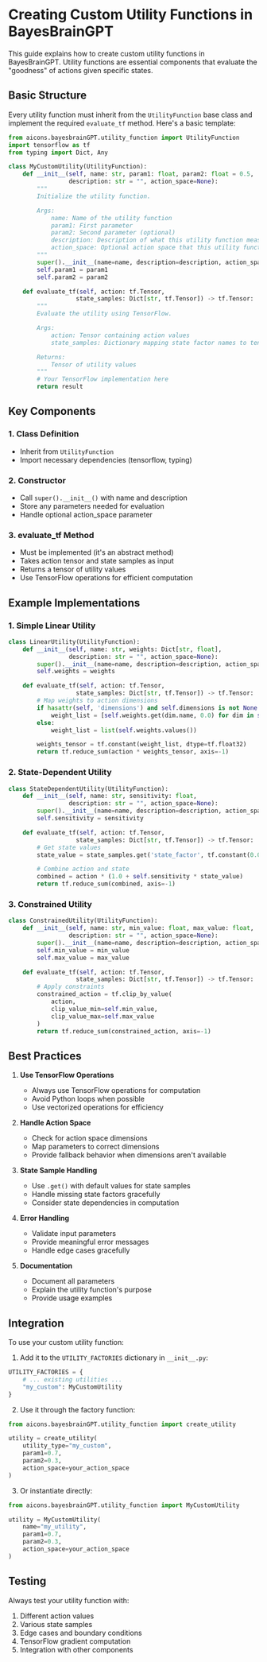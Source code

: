 # Creating Custom Utility Functions in BayesBrainGPT

This guide explains how to create custom utility functions in BayesBrainGPT. Utility functions are essential components that evaluate the "goodness" of actions given specific states.

## Basic Structure

Every utility function must inherit from the `UtilityFunction` base class and implement the required `evaluate_tf` method. Here's a basic template:

```python
from aicons.bayesbrainGPT.utility_function import UtilityFunction
import tensorflow as tf
from typing import Dict, Any

class MyCustomUtility(UtilityFunction):
    def __init__(self, name: str, param1: float, param2: float = 0.5,
                 description: str = "", action_space=None):
        """
        Initialize the utility function.

        Args:
            name: Name of the utility function
            param1: First parameter
            param2: Second parameter (optional)
            description: Description of what this utility function measures
            action_space: Optional action space that this utility function will evaluate
        """
        super().__init__(name=name, description=description, action_space=action_space)
        self.param1 = param1
        self.param2 = param2

    def evaluate_tf(self, action: tf.Tensor,
                   state_samples: Dict[str, tf.Tensor]) -> tf.Tensor:
        """
        Evaluate the utility using TensorFlow.

        Args:
            action: Tensor containing action values
            state_samples: Dictionary mapping state factor names to tensors

        Returns:
            Tensor of utility values
        """
        # Your TensorFlow implementation here
        return result
```

## Key Components

### 1. Class Definition

- Inherit from `UtilityFunction`
- Import necessary dependencies (tensorflow, typing)

### 2. Constructor

- Call `super().__init__()` with name and description
- Store any parameters needed for evaluation
- Handle optional action_space parameter

### 3. evaluate_tf Method

- Must be implemented (it's an abstract method)
- Takes action tensor and state samples as input
- Returns a tensor of utility values
- Use TensorFlow operations for efficient computation

## Example Implementations

### 1. Simple Linear Utility

```python
class LinearUtility(UtilityFunction):
    def __init__(self, name: str, weights: Dict[str, float],
                 description: str = "", action_space=None):
        super().__init__(name=name, description=description, action_space=action_space)
        self.weights = weights

    def evaluate_tf(self, action: tf.Tensor,
                   state_samples: Dict[str, tf.Tensor]) -> tf.Tensor:
        # Map weights to action dimensions
        if hasattr(self, 'dimensions') and self.dimensions is not None:
            weight_list = [self.weights.get(dim.name, 0.0) for dim in self.dimensions]
        else:
            weight_list = list(self.weights.values())

        weights_tensor = tf.constant(weight_list, dtype=tf.float32)
        return tf.reduce_sum(action * weights_tensor, axis=-1)
```

### 2. State-Dependent Utility

```python
class StateDependentUtility(UtilityFunction):
    def __init__(self, name: str, sensitivity: float,
                 description: str = "", action_space=None):
        super().__init__(name=name, description=description, action_space=action_space)
        self.sensitivity = sensitivity

    def evaluate_tf(self, action: tf.Tensor,
                   state_samples: Dict[str, tf.Tensor]) -> tf.Tensor:
        # Get state values
        state_value = state_samples.get('state_factor', tf.constant(0.0))

        # Combine action and state
        combined = action * (1.0 + self.sensitivity * state_value)
        return tf.reduce_sum(combined, axis=-1)
```

### 3. Constrained Utility

```python
class ConstrainedUtility(UtilityFunction):
    def __init__(self, name: str, min_value: float, max_value: float,
                 description: str = "", action_space=None):
        super().__init__(name=name, description=description, action_space=action_space)
        self.min_value = min_value
        self.max_value = max_value

    def evaluate_tf(self, action: tf.Tensor,
                   state_samples: Dict[str, tf.Tensor]) -> tf.Tensor:
        # Apply constraints
        constrained_action = tf.clip_by_value(
            action,
            clip_value_min=self.min_value,
            clip_value_max=self.max_value
        )
        return tf.reduce_sum(constrained_action, axis=-1)
```

## Best Practices

1. **Use TensorFlow Operations**

   - Always use TensorFlow operations for computation
   - Avoid Python loops when possible
   - Use vectorized operations for efficiency

2. **Handle Action Space**

   - Check for action space dimensions
   - Map parameters to correct dimensions
   - Provide fallback behavior when dimensions aren't available

3. **State Sample Handling**

   - Use `.get()` with default values for state samples
   - Handle missing state factors gracefully
   - Consider state dependencies in computation

4. **Error Handling**

   - Validate input parameters
   - Provide meaningful error messages
   - Handle edge cases gracefully

5. **Documentation**
   - Document all parameters
   - Explain the utility function's purpose
   - Provide usage examples

## Integration

To use your custom utility function:

1. Add it to the `UTILITY_FACTORIES` dictionary in `__init__.py`:

```python
UTILITY_FACTORIES = {
    # ... existing utilities ...
    "my_custom": MyCustomUtility
}
```

2. Use it through the factory function:

```python
from aicons.bayesbrainGPT.utility_function import create_utility

utility = create_utility(
    utility_type="my_custom",
    param1=0.7,
    param2=0.3,
    action_space=your_action_space
)
```

3. Or instantiate directly:

```python
from aicons.bayesbrainGPT.utility_function import MyCustomUtility

utility = MyCustomUtility(
    name="my_utility",
    param1=0.7,
    param2=0.3,
    action_space=your_action_space
)
```

## Testing

Always test your utility function with:

1. Different action values
2. Various state samples
3. Edge cases and boundary conditions
4. TensorFlow gradient computation
5. Integration with other components
